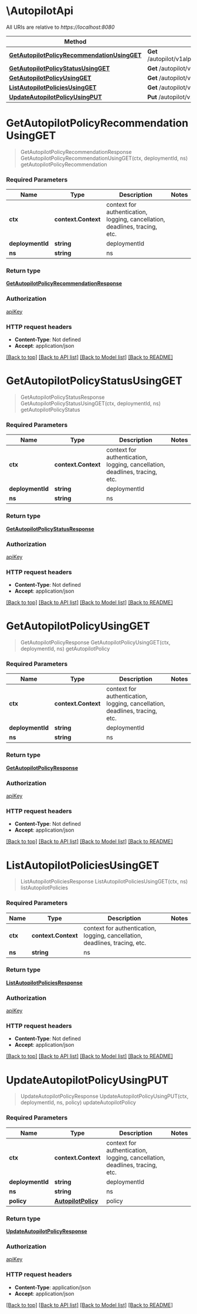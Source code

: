 # \AutopilotApi

All URIs are relative to *https://localhost:8080*

Method | HTTP request | Description
------------- | ------------- | -------------
[**GetAutopilotPolicyRecommendationUsingGET**](AutopilotApi.md#GetAutopilotPolicyRecommendationUsingGET) | **Get** /autopilot/v1alpha1/namespaces/{ns}/deployments/{deploymentId}/autopilotpolicy:recommendation | getAutopilotPolicyRecommendation
[**GetAutopilotPolicyStatusUsingGET**](AutopilotApi.md#GetAutopilotPolicyStatusUsingGET) | **Get** /autopilot/v1alpha1/namespaces/{ns}/deployments/{deploymentId}/autopilotpolicy:status | getAutopilotPolicyStatus
[**GetAutopilotPolicyUsingGET**](AutopilotApi.md#GetAutopilotPolicyUsingGET) | **Get** /autopilot/v1alpha1/namespaces/{ns}/deployments/{deploymentId}/autopilotpolicy | getAutopilotPolicy
[**ListAutopilotPoliciesUsingGET**](AutopilotApi.md#ListAutopilotPoliciesUsingGET) | **Get** /autopilot/v1alpha1/namespaces/{ns} | listAutopilotPolicies
[**UpdateAutopilotPolicyUsingPUT**](AutopilotApi.md#UpdateAutopilotPolicyUsingPUT) | **Put** /autopilot/v1alpha1/namespaces/{ns}/deployments/{deploymentId}/autopilotpolicy | updateAutopilotPolicy


# **GetAutopilotPolicyRecommendationUsingGET**
> GetAutopilotPolicyRecommendationResponse GetAutopilotPolicyRecommendationUsingGET(ctx, deploymentId, ns)
getAutopilotPolicyRecommendation

### Required Parameters

Name | Type | Description  | Notes
------------- | ------------- | ------------- | -------------
 **ctx** | **context.Context** | context for authentication, logging, cancellation, deadlines, tracing, etc.
  **deploymentId** | **string**| deploymentId | 
  **ns** | **string**| ns | 

### Return type

[**GetAutopilotPolicyRecommendationResponse**](GetAutopilotPolicyRecommendationResponse.md)

### Authorization

[apiKey](../README.md#apiKey)

### HTTP request headers

 - **Content-Type**: Not defined
 - **Accept**: application/json

[[Back to top]](#) [[Back to API list]](../README.md#documentation-for-api-endpoints) [[Back to Model list]](../README.md#documentation-for-models) [[Back to README]](../README.md)

# **GetAutopilotPolicyStatusUsingGET**
> GetAutopilotPolicyStatusResponse GetAutopilotPolicyStatusUsingGET(ctx, deploymentId, ns)
getAutopilotPolicyStatus

### Required Parameters

Name | Type | Description  | Notes
------------- | ------------- | ------------- | -------------
 **ctx** | **context.Context** | context for authentication, logging, cancellation, deadlines, tracing, etc.
  **deploymentId** | **string**| deploymentId | 
  **ns** | **string**| ns | 

### Return type

[**GetAutopilotPolicyStatusResponse**](GetAutopilotPolicyStatusResponse.md)

### Authorization

[apiKey](../README.md#apiKey)

### HTTP request headers

 - **Content-Type**: Not defined
 - **Accept**: application/json

[[Back to top]](#) [[Back to API list]](../README.md#documentation-for-api-endpoints) [[Back to Model list]](../README.md#documentation-for-models) [[Back to README]](../README.md)

# **GetAutopilotPolicyUsingGET**
> GetAutopilotPolicyResponse GetAutopilotPolicyUsingGET(ctx, deploymentId, ns)
getAutopilotPolicy

### Required Parameters

Name | Type | Description  | Notes
------------- | ------------- | ------------- | -------------
 **ctx** | **context.Context** | context for authentication, logging, cancellation, deadlines, tracing, etc.
  **deploymentId** | **string**| deploymentId | 
  **ns** | **string**| ns | 

### Return type

[**GetAutopilotPolicyResponse**](GetAutopilotPolicyResponse.md)

### Authorization

[apiKey](../README.md#apiKey)

### HTTP request headers

 - **Content-Type**: Not defined
 - **Accept**: application/json

[[Back to top]](#) [[Back to API list]](../README.md#documentation-for-api-endpoints) [[Back to Model list]](../README.md#documentation-for-models) [[Back to README]](../README.md)

# **ListAutopilotPoliciesUsingGET**
> ListAutopilotPoliciesResponse ListAutopilotPoliciesUsingGET(ctx, ns)
listAutopilotPolicies

### Required Parameters

Name | Type | Description  | Notes
------------- | ------------- | ------------- | -------------
 **ctx** | **context.Context** | context for authentication, logging, cancellation, deadlines, tracing, etc.
  **ns** | **string**| ns | 

### Return type

[**ListAutopilotPoliciesResponse**](ListAutopilotPoliciesResponse.md)

### Authorization

[apiKey](../README.md#apiKey)

### HTTP request headers

 - **Content-Type**: Not defined
 - **Accept**: application/json

[[Back to top]](#) [[Back to API list]](../README.md#documentation-for-api-endpoints) [[Back to Model list]](../README.md#documentation-for-models) [[Back to README]](../README.md)

# **UpdateAutopilotPolicyUsingPUT**
> UpdateAutopilotPolicyResponse UpdateAutopilotPolicyUsingPUT(ctx, deploymentId, ns, policy)
updateAutopilotPolicy

### Required Parameters

Name | Type | Description  | Notes
------------- | ------------- | ------------- | -------------
 **ctx** | **context.Context** | context for authentication, logging, cancellation, deadlines, tracing, etc.
  **deploymentId** | **string**| deploymentId | 
  **ns** | **string**| ns | 
  **policy** | [**AutopilotPolicy**](AutopilotPolicy.md)| policy | 

### Return type

[**UpdateAutopilotPolicyResponse**](UpdateAutopilotPolicyResponse.md)

### Authorization

[apiKey](../README.md#apiKey)

### HTTP request headers

 - **Content-Type**: application/json
 - **Accept**: application/json

[[Back to top]](#) [[Back to API list]](../README.md#documentation-for-api-endpoints) [[Back to Model list]](../README.md#documentation-for-models) [[Back to README]](../README.md)

